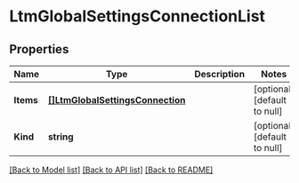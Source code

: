 # LtmGlobalSettingsConnectionList

## Properties
Name | Type | Description | Notes
------------ | ------------- | ------------- | -------------
**Items** | [**[]LtmGlobalSettingsConnection**](ltm_globalSettings_connection.md) |  | [optional] [default to null]
**Kind** | **string** |  | [optional] [default to null]

[[Back to Model list]](../README.md#documentation-for-models) [[Back to API list]](../README.md#documentation-for-api-endpoints) [[Back to README]](../README.md)


